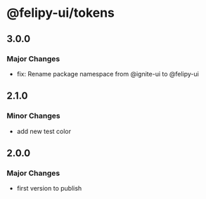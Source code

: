 # @felipy-ui/tokens

## 3.0.0

### Major Changes

- fix: Rename package namespace from @ignite-ui to @felipy-ui

## 2.1.0

### Minor Changes

- add new test color

## 2.0.0

### Major Changes

- first version to publish
